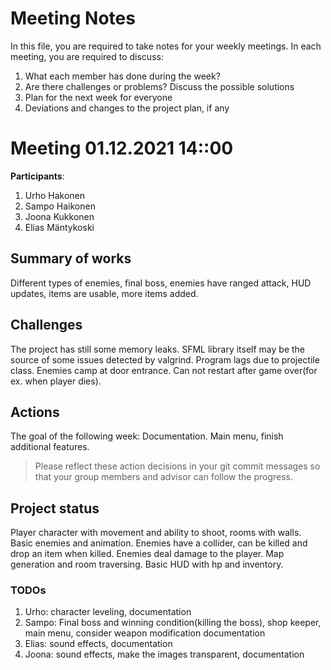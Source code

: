 # Meeting Notes
In this file, you are required to take notes for your weekly meetings. 
In each meeting, you are required to discuss:

1. What each member has done during the week?
2. Are there challenges or problems? Discuss the possible solutions
3. Plan for the next week for everyone
4. Deviations and changes to the project plan, if any


# Meeting 01.12.2021 14::00

**Participants**: 
1. Urho Hakonen
2. Sampo Haikonen
3. Joona Kukkonen
4. Elias Mäntykoski 

## Summary of works
Different types of enemies, final boss, enemies have ranged attack, HUD updates, items are usable, more items added.


## Challenges
The project has still some memory leaks. SFML library itself may be the source of some issues detected by valgrind.
Program lags due to projectile class.
Enemies camp at door entrance.
Can not restart after game over(for ex. when player dies).

## Actions
The goal of the following week:
Documentation.
Main menu, finish additional features.


> Please reflect these action decisions in your git commit messages so that 
> your group members and advisor can follow the progress.

## Project status 
Player character with movement and ability to shoot, rooms with walls.
Basic enemies and animation. Enemies have a collider, can be killed and drop an item when killed. Enemies deal damage to the player.
Map generation and room traversing.
Basic HUD with hp and inventory.

### TODOs
1. Urho: character leveling, documentation
2. Sampo: Final boss and winning condition(killing the boss), shop keeper, main menu, consider weapon modification documentation
3. Elias: sound effects, documentation
4. Joona: sound effects, make the images transparent, documentation
